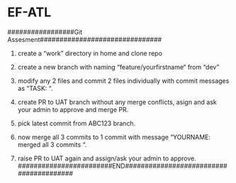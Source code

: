 # EF-ATL
#################Git Assesment###############################
1. create a “work” directory in home and clone repo 
2. create a new branch with naming “feature/yourfirstname“ from “dev”
3. modify any 2 files and commit 2 files individually with commit messages as “TASK: <anytext>“.
4. create PR to UAT branch without any merge conflicts, asign and ask your admin to approve and merge PR.
5. pick latest commit from ABC123 branch.

6. now merge all 3 commits to 1 commit with message “YOURNAME: merged all 3 commits “.
7. raise PR to UAT again and assign/ask your admin to approve.
########################END########################################
